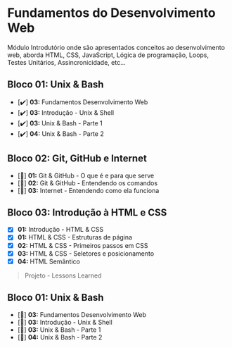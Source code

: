 ﻿#  Fundamentos do Desenvolvimento Web

Módulo Introdutório onde são apresentados conceitos ao desenvolvimento web, aborda HTML, CSS, JavaScript, Lógica de programação, Loops,  Testes Unitários, Assincronicidade, etc...

## Bloco 01: Unix & Bash

 - [:heavy_check_mark:] **03:** Fundamentos Desenvolvimento Web
 - [:heavy_check_mark:] **03:** Introdução - Unix & Shell
 - [:heavy_check_mark:] **03:** Unix & Bash - Parte 1
 - [:heavy_check_mark:] **04:** Unix & Bash - Parte 2

## Bloco 02: Git, GitHub e Internet

 - [:black_square_button:] **01:** Git & GitHub - O que é e para que serve
 - [:black_square_button:] **02:** Git & GitHub - Entendendo os comandos
 - [:black_square_button:] **03:** Internet - Entendendo como ela funciona

 ## Bloco 03: Introdução à HTML e CSS

 - [x] **01:** Introdução - HTML & CSS
 - [x] **01:** HTML & CSS - Estruturas de página
 - [x] **02:** HTML & CSS - Primeiros passos em CSS
 - [x] **03:** HTML & CSS - Seletores e posicionamento
 - [x] **04:** HTML Semântico
> Projeto - Lessons Learned

## Bloco 01: Unix & Bash

 - [:white_square_button:] **03:** Fundamentos Desenvolvimento Web
 - [:white_square_button:] **03:** Introdução - Unix & Shell
 - [:white_square_button:] **03:** Unix & Bash - Parte 1
 - [:white_square_button:] **04:** Unix & Bash - Parte 2